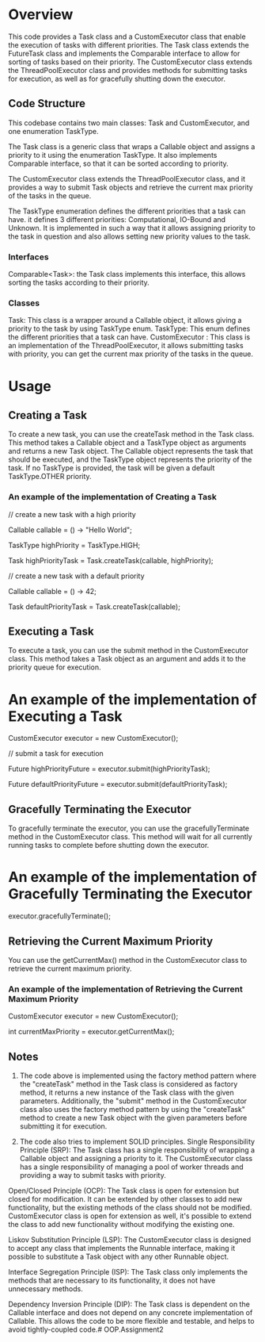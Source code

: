 # Overview
This code provides a Task class and a CustomExecutor class that enable the execution of tasks with different
priorities. The Task class extends the FutureTask class and implements the Comparable interface to allow for sorting
of tasks based on their priority. The CustomExecutor class extends the ThreadPoolExecutor class and provides methods
for submitting tasks for execution, as well as for gracefully shutting down the executor.

## Code Structure
This codebase contains two main classes: Task and CustomExecutor, and one enumeration TaskType.

The Task class is a generic class that wraps a Callable object and assigns a priority to it using the enumeration
TaskType. It also implements Comparable interface, so that it can be sorted according to priority.

The CustomExecutor class extends the ThreadPoolExecutor class, and it provides a way to submit Task objects
and retrieve the current max priority of the tasks in the queue.

The TaskType enumeration defines the different priorities that a task can have.
it defines 3 different priorities: Computational, IO-Bound and Unknown.
It is implemented in such a way that it allows assigning priority to the task in question and also allows
setting new priority values to the task.

### Interfaces
Comparable<Task<T>>: the Task class implements this interface, this allows sorting the tasks according to
their priority.

### Classes
Task<T>: This class is a wrapper around a Callable object, it allows giving a priority to the task by using
         TaskType enum.
TaskType: This enum defines the different priorities that a task can have.
CustomExecutor : This class is an implementation of the ThreadPoolExecutor, it allows submitting tasks with priority,
                 you can get the current max priority of the tasks in the queue.

# Usage

## Creating a Task
To create a new task, you can use the createTask method in the Task class.
This method takes a Callable object and a TaskType object as arguments and returns a new Task object.
The Callable object represents the task that should be executed, and the TaskType object represents
the priority of the task. If no TaskType is provided, the task will be given a default TaskType.OTHER priority.

### An example of the implementation of Creating a Task
// create a new task with a high priority

Callable<String> callable = () -> "Hello World";

TaskType highPriority = TaskType.HIGH;

Task<String> highPriorityTask = Task.createTask(callable, highPriority);


// create a new task with a default priority

Callable<Integer> callable = () -> 42;

Task<Integer> defaultPriorityTask = Task.createTask(callable);


## Executing a Task
To execute a task, you can use the submit method in the CustomExecutor class.
This method takes a Task object as an argument and adds it to the priority queue for execution.

# An example of the implementation of Executing a Task

CustomExecutor executor = new CustomExecutor();

// submit a task for execution

Future<String> highPriorityFuture = executor.submit(highPriorityTask);

Future<Integer> defaultPriorityFuture = executor.submit(defaultPriorityTask);


## Gracefully Terminating the Executor
To gracefully terminate the executor, you can use the gracefullyTerminate method in the CustomExecutor class.
This method will wait for all currently running tasks to complete before shutting down the executor.

# An example of the implementation of Gracefully Terminating the Executor

executor.gracefullyTerminate();


## Retrieving the Current Maximum Priority
You can use the getCurrentMax() method in the CustomExecutor class to retrieve the current maximum priority.

### An example of the implementation of Retrieving the Current Maximum Priority

CustomExecutor executor = new CustomExecutor();

int currentMaxPriority = executor.getCurrentMax();

## Notes
1. The code above is implemented using the factory method pattern where the "createTask" method in the Task class
is considered as factory method, it returns a new instance of the Task class with the given parameters.
Additionally, the "submit" method in the CustomExecutor class also uses the factory method pattern by using
the "createTask" method to create a new Task object with the given parameters before submitting it for execution.

2. The code also tries to implement SOLID principles.
Single Responsibility Principle (SRP): The Task class has a single responsibility of wrapping a Callable object and
assigning a priority to it. The CustomExecutor class has a single responsibility of managing a pool of worker threads
and providing a way to submit tasks with priority.

Open/Closed Principle (OCP): The Task class is open for extension but closed for modification.
It can be extended by other classes to add new functionality, but the existing methods of the class
should not be modified. CustomExecutor class is open for extension as well, it's possible to extend the class to add
new functionality without modifying the existing one.

Liskov Substitution Principle (LSP): The CustomExecutor class is designed to accept any class that implements
the Runnable interface, making it possible to substitute a Task object with any other Runnable object.

Interface Segregation Principle (ISP): The Task class only implements the methods that are necessary to its
functionality, it does not have unnecessary methods.

Dependency Inversion Principle (DIP): The Task class is dependent on the Callable interface and does not depend on any
concrete implementation of Callable. This allows the code to be more flexible and testable, and helps to avoid
tightly-coupled code.# OOP.Assignment2
